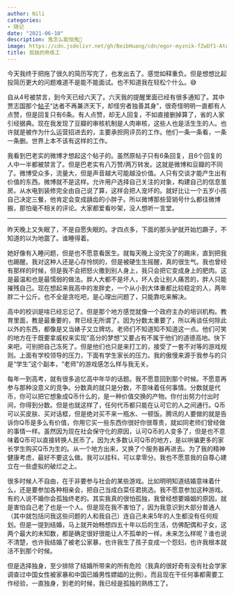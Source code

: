 ```yaml
---
author: Nili
categories:
- 随记
date: "2021-06-10"
description: 鬼怎么能怕鬼👻
image: https://cdn.jsdelivr.net/gh/BeibHuang/cdn/egor-myznik-fZwDf1-AtAA-unsplash.jpg
title: 孤独的熟练工
---
```


今天我终于把拖了很久的简历写完了，也发出去了。感觉如释重负。但是想想比起投简历更大的问题难道不是能不能面试。也不知道我在轻松个什么。😅

自从4号被禁言，到今天已经六天了。六天我的提醒里面已经有很多通知了。其中贾志国那个[帖子](https://www.douban.com/group/topic/228521259/?start=0#3262766985)“达者不再兼济天下，却怪穷者独善其身”，很奇怪明明一直都有人点赞，但是回复只有6条。有人点赞，却无人回复，不如直接删掉算了，省的人家引经据典。现在我发现了豆瓣的审核机制是人肉审核，这些人也是活生生的人。也许就是被作为什么运营招进去的，主要承担网评员的工作。他们一条一条看，一条一条删。世界上本不该有这样的工作。

我看到巴老实的微博才想起这个帖子的。虽然原帖子只有6条回复，且6个回复的人中一半都被禁言了。但是巴老实有八万赞/两万转发。这就是微博和豆瓣的不同了。微博受众多，流量大，但是声音越大可能越没价值。人只有交谈才能产生出有价值的东西。微博就不是这样。允许用户选择自己关注的对象，构建自己的信息茧房。从水电到装修完全由自己说了算，这样会把人宠坏的。就好比让一个五岁小孩自己决定三餐，他肯定会变成龋齿的小胖子。所以微博那些营销号什么都往微博搬，那怕毫不相关的评论。大家都爱看吵架，没人想听一言堂。

--------------------------------------------------------------------------------------------

昨天晚上又失眠了，不是自愿失眠的。才四点多，下面的那头驴就开始尥蹶子，不知道的以为地震了。谁睡得着。

她好像有入睡问题，但是也不愿意看医生。就每天晚上没完没了的踢床，直到把我也踢醒。我对这种人还是心存怜悯的，但是被硬生生摇醒，真的很生气。我也曾经有那样的时候，但是我不会把怒火撒到别人身上，我只会把它变成身上的肥肉。这是最温和也是最懦弱的做法。胖人大都不是坏人，坏人会让别人痛苦的，胖人只能摧残自己。现在想起来我高中的发胖史，一个从小到大体重都比较稳定的人，两年胖二十公斤。也不全是贪吃吧，是心理出问题了，只能靠吃来解决。

高中的校训是啥已经忘记了。但是那个地方感觉就像一个政府主办的培训机构。教育里面，教是最重要的，育已经无所谓了。因为分数太重要了，所以再谈任何除此以外的东西，都像是又当婊子又立牌坊。老师们不知道知不知道这一点。他们可笑的地方在于既要拿威权来实现“高分的梦想”又要占有不属于他们的道德高地。快下来吧，可别把自己冻死了。但是他们也只是来打工的，接受了一套不对等的游戏规则。上面有学校领导的压力，下面有学生家长的压力。我的傲慢来源于我参与的只是“学生”这个副本，“老师”的游戏感怎么样与我无关。

每年一到高考，就有很多追忆高中年华的话题。我不愿意回到那个时候。不愿意再参与那种没意义的竞争。分数真的就只是分数，不意味着任何事情。分数就是代币，你可以把它想象成Q币什么的，是一种价值交换的产物。你付出努力付出时间，你得到分数。但是也就这样了，任何代币都只能在认可它的人之间通行。Q币可以买皮肤、买对话框，但是绝对买不来一瓶水、一顿饭。腾讯的人要做的就是告诉你Q币是多么有价值，你用它买一些东西你很好你很尊贵，就如同老师们曾经做的事情一样。虽然因为现在社会保守化的原因，认可Q币的人变多了，但是也不意味着Q币可以直接转换人民币了。因为大多数认可Q币的地方，是以哄骗更多的家长学生购买Q币为生的。从一个地方出来，又换了个服务器再进去。为了我的精神健康考虑，最好不要这么做。我可以挂科，可以拿零分。我也不愿意我的自尊心建立在一些虚拟的破烂之上。

很多时候人不自由，在于非要参与社会的某些游戏。比如明明知道结婚意味着什么，还是要参加各种相亲会，把自己当成白菜任君挑选。我不愿意参加这种游戏。有的人说不婚你会孤独终老的。其实我真的很怕孤独，我曾经想要婚姻的原因，就是害怕自己老了也是一个人。但是现在我不害怕了，因为我意识到大部分普通人（其中就包括问我这些问题的人和我自己）连自己未来5年的人生都没有任何规划。但是一提到结婚，马上就开始畅想四五十年以后的生活，仿佛配偶和子女，这两个最大的未知数，都是确定很好很能让人不孤单的一样。未来怎么样呢？谁也说不清楚，也许我结婚了被老公家暴，也许我生了孩子变成一个怨妇，也许我根本就活不到那个时候。

但是选择独身，至少排除了结婚所带来的所有危险（我真的很好奇有没有社会学家调查过中国女性被家暴和中国已婚男性嫖娼的比例）。而且现在干任何事都需要工作经验，一直独身，到老的时候，我已经是孤独的熟练工了。








